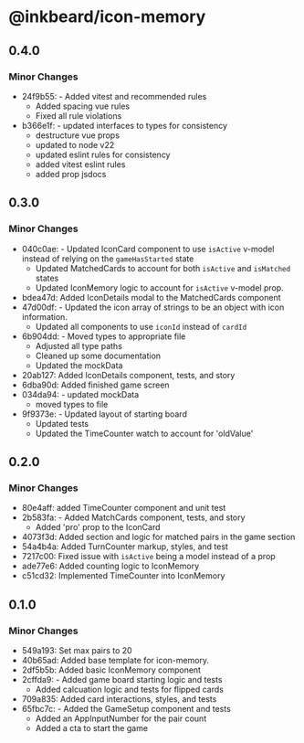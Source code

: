 # @inkbeard/icon-memory

## 0.4.0

### Minor Changes

- 24f9b55: - Added vitest and recommended rules
  - Added spacing vue rules
  - Fixed all rule violations
- b366e1f: - updated interfaces to types for consistency
  - destructure vue props
  - updated to node v22
  - updated eslint rules for consistency
  - added vitest eslint rules
  - added prop jsdocs

## 0.3.0

### Minor Changes

- 040c0ae: - Updated IconCard component to use `isActive` v-model instead of relying on the `gameHasStarted` state
  - Updated MatchedCards to account for both `isActive` and `isMatched` states
  - Updated IconMemory logic to account for `isActive` v-model prop.
- bdea47d: Added IconDetails modal to the MatchedCards component
- 47d00df: - Updated the icon array of strings to be an object with icon information.
  - Updated all components to use `iconId` instead of `cardId`
- 6b904dd: - Moved types to appropriate file
  - Adjusted all type paths
  - Cleaned up some documentation
  - Updated the mockData
- 20ab127: Added IconDetails component, tests, and story
- 6dba90d: Added finished game screen
- 034da94: - updated mockData
  - moved types to file
- 9f9373e: - Updated layout of starting board
  - Updated tests
  - Updated the TimeCounter watch to account for 'oldValue'

## 0.2.0

### Minor Changes

- 80e4aff: added TimeCounter component and unit test
- 2b583fa: - Added MatchCards component, tests, and story
  - Added 'pro' prop to the IconCard
- 4073f3d: Added section and logic for matched pairs in the game section
- 54a4b4a: Added TurnCounter markup, styles, and test
- 7217c00: Fixed issue with `isActive` being a model instead of a prop
- ade77e6: Added counting logic to IconMemory
- c51cd32: Implemented TimeCounter into IconMemory

## 0.1.0

### Minor Changes

- 549a193: Set max pairs to 20
- 40b65ad: Added base template for icon-memory.
- 2df5b5b: Added basic IconMemory component
- 2cffda9: - Added game board starting logic and tests
  - Added calcuation logic and tests for flipped cards
- 709a835: Added card interactions, styles, and tests
- 65fbc7c: - Added the GameSetup component and tests
  - Added an AppInputNumber for the pair count
  - Added a cta to start the game
